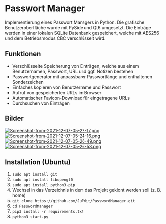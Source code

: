 # Passwort Manager
Implementierung eines Passwort Managers in Python. Die grafische Benutzeroberfläche wurde mit PySide und Qt6 umgesetzt.
Die Einträge werden in einer lokalen SQLite Datenbank gespeichert, welche mit AES256 und dem Betriebsmodus CBC
verschlüsselt wird.

## Funktionen
* Verschlüsselte Speicherung von Einträgen, welche aus einem Benutzernamen, Passwort, URL und ggf. Notizen bestehen
* Passwortgenerator mit anpassbarer Passwortlänge und enthaltenen Sonderzeichen
* Einfaches kopieren von Benutzername und Passwort
* Aufruf von gespeicherten URLs im Browser
* Automatischer Favicon-Download für eingetragene URLs
* Durchsuchen von Einträgen

## Bilder
[![Screenshot-from-2021-12-07-05-22-17.png](https://i.postimg.cc/KcwCTbtw/Screenshot-from-2021-12-07-05-22-17.png)](https://postimg.cc/nMKd86RG)
[![Screenshot-from-2021-12-07-05-24-16.png](https://i.postimg.cc/X75mcP8J/Screenshot-from-2021-12-07-05-24-16.png)](https://postimg.cc/QHXfj0vG)
[![Screenshot-from-2021-12-07-05-26-49.png](https://i.postimg.cc/V6TZX90n/Screenshot-from-2021-12-07-05-26-49.png)](https://postimg.cc/1nGKQqH3)
[![Screenshot-from-2021-12-07-05-26-53.png](https://i.postimg.cc/2yZcGqnJ/Screenshot-from-2021-12-07-05-26-53.png)](https://postimg.cc/1Vyr53Cc)

## Installation (Ubuntu)
1. `sudo apt install git`
2. `sudo apt install libopengl0`
3. `sudo apt install python3-pip`
4. Wechsel in das Verzeichnis in dem das Projekt geklont werden soll (z. B. home)
5. `git clone https://github.com/JulWit/PasswordManager.git`
6. `cd PasswordManager`
7. `pip3 install -r requirements.txt`
8. `python3 start.py`
